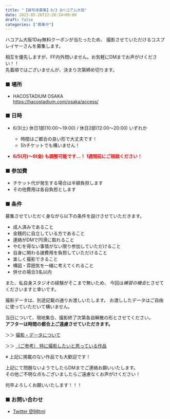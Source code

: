 ```yaml
---
title: "【被写体募集】6/3 @ハコアム大阪"
date: 2023-05-26T22:28:24+09:00
draft: false
categories: ["募集中"]
---
```


ハコアム大阪1Day無料クーポンが当たったため、
撮影させていただけるコスプレイヤーさんを募集します。

相互を優先しますが、FF内外問いません。お気軽にDMまでお声がけください！！  
先着順ではございませんが、決まり次第締め切ります。


### ■ 場所

* HACOSTADIUM OSAKA  
https://hacostadium.com/osaka/access/

### ■ 日時

* 6/3(土) 休日1部(10:00～19:00) / 休日2部(12:00～20:00) いずれか
  * 時間はご都合の良い形で大丈夫です！
  * 5hチケットでも構いません！

* <span style="color:red; font-weight:bold">6/5(月)～9(金) も調整可能です…！ 1週間前にご相談ください！</span>

### ■ 参加費

* チケット代が発生する場合は半額負担します
* その他費用は各自負担とします

### ■ 条件

募集させていただく身ながら以下の条件を設けさせていただきます。

* 成人済みであること
* 金銭的に自立している方であること
* 連絡がDMで円滑に取れること
* やむを得ない事情がない限り参加していただけること
* 自身に関わる諸費用を負担していただけること
* 楽しく撮影できること
* 構図・雰囲気を一緒に考えてくれること
* 併せの場合3名以内

また、私自身スタジオの経験がそこまで無いため、
今回は*練習の機会*とさせてくださいますと幸いです。

撮影データは、別途記載の通りお渡しいたします。
お渡ししたデータはご自由に使っていただいて構いません。

当日について、現地集合、撮影終了次第各自解散の形とさせてください。  
**アフターは時間の都合上ご遠慮させていただきます。**

＞＞ [撮影・データについて](/policy/)

＞＞ [（ご参考） 特に撮影したいと思っている作品](/favlist/)

※ 上記に掲載のない作品でも大歓迎です！

上記にて問題ないようでしたらDMまでご連絡お願いいたします。  
その他ご不明な点もございましたらご遠慮なくお声がけください！

何卒よろしくお願いいたします！！！

### ■ お問い合わせ

* [Twitter @98tml](https://twitter.com/98tml/)